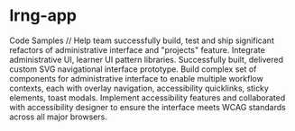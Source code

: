 # lrng-app
Code Samples // Help team successfully build, test and ship significant refactors of administrative interface and "projects" feature. Integrate administrative UI, learner UI pattern libraries. Successfully built, delivered custom SVG navigational interface prototype. Build complex set of components for administrative interface to enable multiple workflow contexts, each with overlay navigation, accessibility quicklinks, sticky elements, toast modals. Implement accessibility features and collaborated with accessibility designer to ensure the interface meets WCAG standards across all major browsers.

